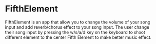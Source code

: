 # FifthElement
FifthElement is an app that allow you to change the volume of your song input and add reverb\chorus effect to your song input. The user change their song input by pressing the w/s/a/d key on the keyboard to shoot different element to the center Fifth Element to make better music effect.
